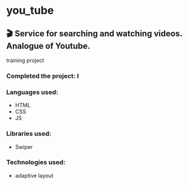 # you_tube
## 🎬 Service for searching and watching videos. Analogue of Youtube.

training project
### Сompleted the project: I

### Languages used:

- HTML
- CSS
- JS
 
### Libraries used:

- Swiper

### Technologies used:

- adaptive layout
